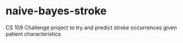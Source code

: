 # naive-bayes-stroke
CS 109 Challenge project to try and predict stroke occurrences given patient characteristics
